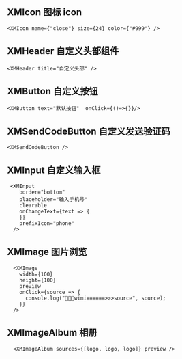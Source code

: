 <!--
 * @Author: wangtao
 * @Date: 2022-04-26 14:07:06
 * @LastEditors: 汪滔
 * @LastEditTime: 2022-04-30 12:10:11
 * @Description: file content
-->

## XMIcon 图标 icon

```
<XMIcon name={"close"} size={24} color={"#999"} />
```

## XMHeader 自定义头部组件

```
<XMHeader title="自定义头部" />
```

## XMButton 自定义按钮

```
<XMButton text="默认按钮"  onClick={()=>{}}/>
```

## XMSendCodeButton 自定义发送验证码

```
<XMSendCodeButton />
```

## XMInput 自定义输入框

```
 <XMInput
    border="bottom"
    placeholder="输入手机号"
    clearable
    onChangeText={text => {
    }}
    prefixIcon="phone"
  />
```

## XMImage 图片浏览

```
  <XMImage
    width={100}
    height={100}
    preview
    onClick={source => {
      console.log("🚀🚀🚀wimi======>>>source", source);
    }}
  />
```

## XMImageAlbum 相册

```
  <XMImageAlbum sources={[logo, logo, logo]} preview />
```
